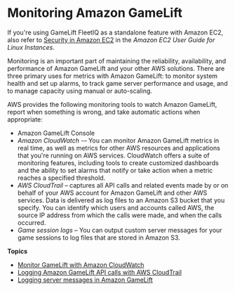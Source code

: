 # Monitoring Amazon GameLift<a name="monitoring-overview"></a>

If you're using GameLift FleetIQ as a standalone feature with Amazon EC2, also refer to [Security in Amazon EC2](https://docs.aws.amazon.com/AWSEC2/latest/UserGuide/ec2-security.html) in the *Amazon EC2 User Guide for Linux Instances*\.

Monitoring is an important part of maintaining the reliability, availability, and performance of Amazon GameLift and your other AWS solutions\. There are three primary uses for metrics with Amazon GameLift: to monitor system health and set up alarms, to track game server performance and usage, and to manage capacity using manual or auto\-scaling\. 

AWS provides the following monitoring tools to watch Amazon GameLift, report when something is wrong, and take automatic actions when appropriate:
+ Amazon GameLift Console
+ *Amazon CloudWatch* \-– You can monitor Amazon GameLift metrics in real time, as well as metrics for other AWS resources and applications that you're running on AWS services\. CloudWatch offers a suite of monitoring features, including tools to create customized dashboards and the ability to set alarms that notify or take action when a metric reaches a specified threshold\.
+ *AWS CloudTrail* – captures all API calls and related events made by or on behalf of your AWS account for Amazon GameLift and other AWS services\. Data is delivered as log files to an Amazon S3 bucket that you specify\. You can identify which users and accounts called AWS, the source IP address from which the calls were made, and when the calls occurred\.
+ *Game session logs* – You can output custom server messages for your game sessions to log files that are stored in Amazon S3\.

**Topics**
+ [Monitor GameLift with Amazon CloudWatch](monitoring-cloudwatch.md)
+ [Logging Amazon GameLift API calls with AWS CloudTrail](logging-using-cloudtrail.md)
+ [Logging server messages in Amazon GameLift](logging-server-messages.md)